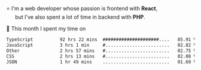 ⭐ I'm a web developer whose passion is frontend with <b>React</b>,<br/>
&nbsp; &nbsp; &nbsp; but I've also spent a lot of time in backend with <b>PHP</b>.

📅 This month I spent my time on

<!--START_SECTION:waka-->

```txt
TypeScript          92 hrs 22 mins  #####################....   85.91 %
JavaScript          3 hrs 1 min     #........................   02.82 %
Other               2 hrs 57 mins   #........................   02.75 %
CSS                 2 hrs 13 mins   #........................   02.08 %
JSON                1 hr 49 mins    .........................   01.69 %
```

<!--END_SECTION:waka-->

